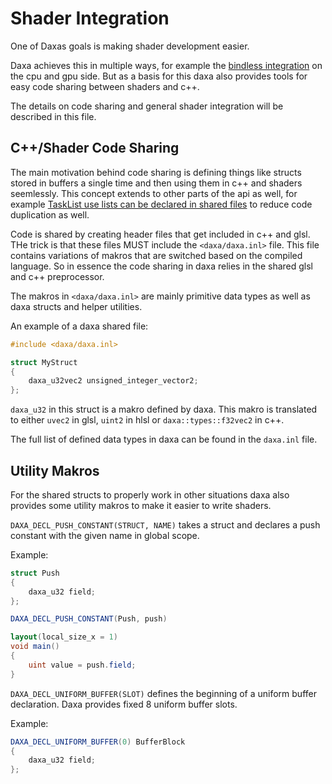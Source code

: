 # Shader Integration

One of Daxas goals is making shader development easier.

Daxa achieves this in multiple ways, for example the [bindless integration](https://github.com/Ipotrick/Daxa/tree/master/wiki/Bindless.md) on the cpu and gpu side. But as a basis for this daxa also provides tools for easy code sharing between shaders and c++.

The details on code sharing and general shader integration will be described in this file.

## C++/Shader Code Sharing

The main motivation behind code sharing is defining things like structs stored in buffers a single time and then using them in c++ and shaders seemlessly. This concept extends to other parts of the api as well, for example [TaskList use lists can be declared in shared files](https://github.com/Ipotrick/Daxa/tree/master/wiki/TaskList.md) to reduce code duplication as well.

Code is shared by creating header files that get included in c++ and glsl. THe trick is that these files MUST include the `<daxa/daxa.inl>` file. This file contains variations of makros that are switched based on the compiled language. So in essence the code sharing in daxa relies in the shared glsl and c++ preprocessor.

The makros in `<daxa/daxa.inl>` are mainly primitive data types as well as daxa structs and helper utilities.

An example of a daxa shared file:

```glsl
#include <daxa/daxa.inl>

struct MyStruct
{
    daxa_u32vec2 unsigned_integer_vector2;
};
```

`daxa_u32` in this struct is a makro defined by daxa. This makro is translated to either `uvec2` in glsl, `uint2` in hlsl or `daxa::types::f32vec2` in c++.

The full list of defined data types in daxa can be found in the `daxa.inl` file. 

## Utility Makros

For the shared structs to properly work in other situations daxa also provides some utility makros to make it easier to write shaders.

`DAXA_DECL_PUSH_CONSTANT(STRUCT, NAME)` takes a struct and declares a push constant with the given name in global scope.

Example:
```glsl
struct Push
{
    daxa_u32 field;
};

DAXA_DECL_PUSH_CONSTANT(Push, push)

layout(local_size_x = 1)
void main()
{
    uint value = push.field;
}
```

`DAXA_DECL_UNIFORM_BUFFER(SLOT)` defines the beginning of a uniform buffer declaration. Daxa provides fixed 8 uniform buffer slots. 

Example:
```glsl
DAXA_DECL_UNIFORM_BUFFER(0) BufferBlock
{
    daxa_u32 field;
};
```